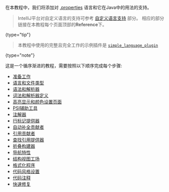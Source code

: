 [//]: # (title: Custom Language Support Tutorial)

<!-- Copyright 2000-2021 JetBrains s.r.o. and other contributors. Use of this source code is governed by the Apache 2.0 license that can be found in the LICENSE file. -->

在本教程中，我们将添加对 [.properties](https://en.wikipedia.org/wiki/.properties) 语言和它在Java中的用法的支持。

> IntelliJ平台对自定义语言的支持可参考 [自定义语言支持](custom_language_support.md) 部分。
> 相应的部分链接在本教程每个页面顶部的**Reference**下。
>
 {type="tip"}


> 本教程中使用的完整且完全工作的示例插件是  [`simple_language_plugin`](https://github.com/JetBrains/intellij-sdk-code-samples/tree/main/simple_language_plugin)
>
 {type="note"}

这是一个循序渐进的教程，需要按照以下顺序完成每个步骤:

*  [准备工作](prerequisites.md)
*  [语言和文件类型](language_and_filetype.md)
*  [语法和解析器](grammar_and_parser.md)
*  [词法和解析器定义](lexer_and_parser_definition.md)
*  [高亮显示和颜色设置页面](syntax_highlighter_and_color_settings_page.md)
*  [PSI辅助工具](psi_helper_and_utilities.md)
*  [注解器](annotator.md)
*  [行标记提供器](line_marker_provider.md)
*  [自动补全贡献者](completion_contributor.md)
*  [引用贡献者](reference_contributor.md)
*  [查找引用提供器](find_usages_provider.md)
*  [折叠构建器](folding_builder.md)
*  [导航特性](go_to_symbol_contributor.md)
*  [结构视图工场](structure_view_factory.md)
*  [格式化程序](formatter.md)
*  [代码风格设置](code_style_settings.md)
*  [代码注释](commenter.md)
*  [快速修复](quick_fix.md)
